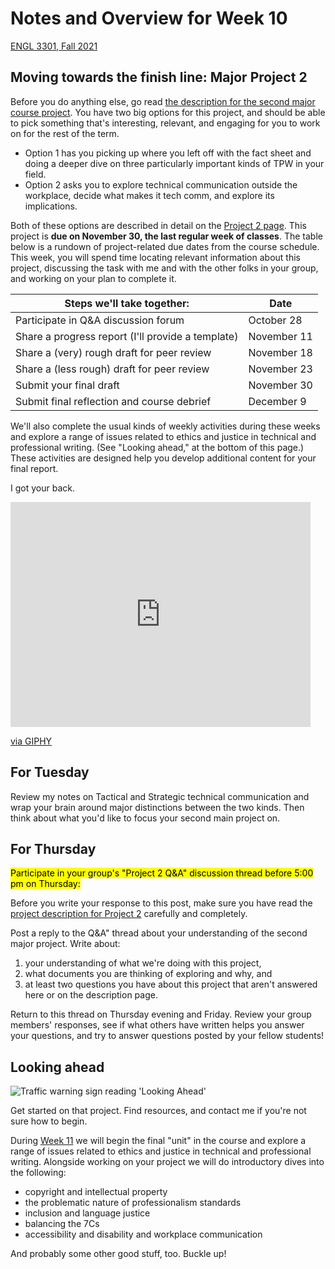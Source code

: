 # Notes and Overview for Week 10
[ENGL 3301, Fall 2021](../calendar.html)

## Moving towards the finish line: Major Project 2
Before you do anything else, go read [the description for the second major course project](https://cdmandrews.github.io/3301/project-2). You have two big options for this project, and should be able to pick something that's interesting, relevant, and engaging for you to work on for the rest of the term.
- Option 1 has you picking up where you left off with the fact sheet and doing a deeper dive on three particularly important kinds of TPW in your field.
- Option 2 asks you to explore technical communication outside the workplace, decide what makes it tech comm, and explore its implications.

Both of these options are described in detail on the [Project 2 page](https://cdmandrews.github.io/3301/project-2). This project is **due on November 30, the last regular week of classes**. The table below is a rundown of project-related due dates from the course schedule. This week, you will spend time locating relevant information about this project, discussing the task with me and with the other folks in your group, and working on your plan to complete it.

| Steps we'll take together: | Date     |
|---|---|
| Participate in Q&A discussion forum | October 28  |
| Share a progress report (I'll provide a template)  | November 11  |
| Share a (very) rough draft for peer review  | November 18 |
| Share a (less rough) draft for peer review  | November 23 |
| Submit your final draft  | November 30    |
| Submit final reflection and course debrief | December 9   |

We'll also complete the usual kinds of weekly activities during these weeks and explore a range of issues related to ethics and justice in technical and professional writing. (See "Looking ahead," at the bottom of this page.) These activities are designed help you develop additional content for your final report.

I got your back.
<iframe src="https://giphy.com/embed/xT0GqmqdWe7eMi9ns4" width="480" height="360" frameBorder="0" class="giphy-embed" allowFullScreen></iframe><p><a href="https://giphy.com/gifs/high-five-power-rangers-got-your-back-xT0GqmqdWe7eMi9ns4">via GIPHY</a></p>

## For Tuesday

Review my notes on Tactical and Strategic technical communication and wrap your brain around major distinctions between the two kinds. Then think about what you'd like to focus your second main project on.

## For Thursday
<mark>Participate in your group's "Project 2 Q&amp;A" discussion thread before 5:00 pm on Thursday:</mark>

Before you write your response to this post, make sure you have read the [project description for Project 2](https://cdmandrews.github.io/3301/project-2) carefully and completely.

Post a reply to the Q&amp;A" thread about your understanding of the second major project. Write about:
1. your understanding of what we're doing with this project,
2. what documents you are thinking of exploring and why, and
3. at least two questions you have about this project that aren't answered here or on the description page.

Return to this thread on Thursday evening and Friday. Review your group members' responses, see if what others have written helps you answer your questions, and try to answer questions posted by your fellow students!

## Looking ahead
![Traffic warning sign reading 'Looking Ahead'](https://i1.wp.com/www.hudsonvalleysportsreport.com/wp-content/uploads/2015/07/Looking-Ahead.jpg?w=400&ssl=1)

Get started on that project. Find resources, and contact me if you're not sure how to begin.

During [Week 11](week-11-notes) we will begin the final "unit" in the course and explore a range of issues related to ethics and justice in technical and professional writing. Alongside working on your project we will do introductory dives into the following:
  - copyright and intellectual property
  - the problematic nature of professionalism standards
  - inclusion and language justice
  - balancing the 7Cs
  - accessibility and disability and workplace communication

And probably some other good stuff, too. Buckle up!

